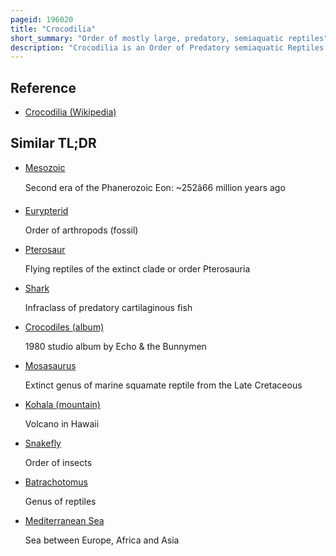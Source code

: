 ```yaml
---
pageid: 196020
title: "Crocodilia"
short_summary: "Order of mostly large, predatory, semiaquatic reptiles"
description: "Crocodilia is an Order of Predatory semiaquatic Reptiles mostly known as Crocodilians. They first appeared 94 million Years ago in the Late Cretaceous Period and are the closest Living Relatives of Birds, as the two Groups are the only known Survivors of the Archosauria. Members of the Order's total Group the Clade Pseudosuchia appeared in the early triassic Period around 250 million Years ago and diversified during the Mesozoic Era. The Order Crocodilia includes the true Crocodiles, the Alligators and Caimans, and the gharial and false Gharial. Although the Term Crocodiles is sometimes used to refer to all these Crocodilians is a less ambiguous vernacular Term for Members of this Group."
---
```


## Reference

- [Crocodilia (Wikipedia)](https://en.wikipedia.org/?curid=196020)

## Similar TL;DR

- [Mesozoic](/tldr/en/mesozoic)

  Second era of the Phanerozoic Eon: ~252â66 million years ago

- [Eurypterid](/tldr/en/eurypterid)

  Order of arthropods (fossil)

- [Pterosaur](/tldr/en/pterosaur)

  Flying reptiles of the extinct clade or order Pterosauria

- [Shark](/tldr/en/shark)

  Infraclass of predatory cartilaginous fish

- [Crocodiles (album)](/tldr/en/crocodiles-album)

  1980 studio album by Echo & the Bunnymen

- [Mosasaurus](/tldr/en/mosasaurus)

  Extinct genus of marine squamate reptile from the Late Cretaceous

- [Kohala (mountain)](/tldr/en/kohala-mountain)

  Volcano in Hawaii

- [Snakefly](/tldr/en/snakefly)

  Order of insects

- [Batrachotomus](/tldr/en/batrachotomus)

  Genus of reptiles

- [Mediterranean Sea](/tldr/en/mediterranean-sea)

  Sea between Europe, Africa and Asia
